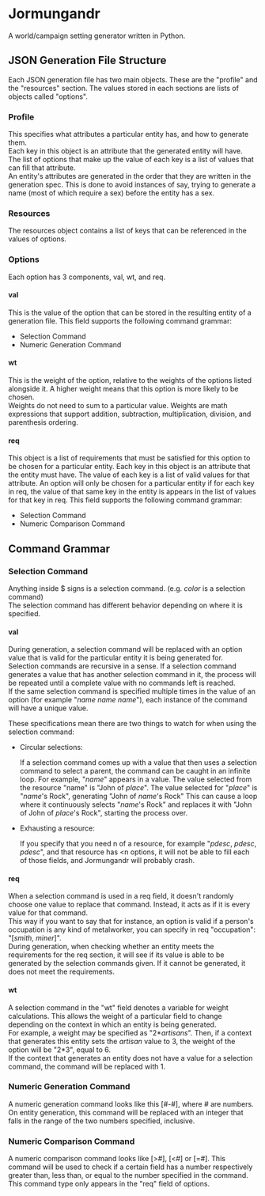Jormungandr
===========

A world/campaign setting generator written in Python.

## JSON Generation File Structure ##
Each JSON generation file has two main objects. These are the "profile" and the "resources" section.
The values stored in each sections are lists of objects called "options".

### Profile ###
This specifies what attributes a particular entity has, and how to generate them.  
Each key in this object is an attribute that the generated entity will have.  
The list of options that make up the value of each key is a list of values that can fill that attribute.  
An entity's attributes are generated in the order that they are written in the generation spec. This is done to avoid instances of say, trying to generate a name (most of which require a sex) before the entity has a sex.

### Resources ###
The resources object contains a list of keys that can be referenced in the values of options.

### Options ###
Each option has 3 components, val, wt, and req.

#### val ####
This is the value of the option that can be stored in the resulting entity of a generation file. 
This field supports the following command grammar: 
 - Selection Command
 - Numeric Generation Command

#### wt ####
This is the weight of the option, relative to the weights of the options listed alongside it. A higher weight means that this option is more likely to be chosen.  
Weights do not need to sum to a particular value.
Weights are math expressions that support addition, subtraction, multiplication, division, and parenthesis ordering.

#### req ####
This object is a list of requirements that must be satisfied for this option to be chosen for a particular entity. 
Each key in this object is an attribute that the entity must have. The value of each key is a list of valid values for that attribute. An option will only be chosen for a particular entity if for each key in req, the value of that same key in the entity is appears in the list of values for that key in req.
This field supports the following command grammar:
 - Selection Command
 - Numeric Comparison Command

## Command Grammar ##

### Selection Command ###
Anything inside $ signs is a selection command. (e.g. $color$ is a selection command)  
The selection command has different behavior depending on where it is specified.  
#### val ####
During generation, a selection command will be replaced with an option value that is valid for the particular entity it is being generated for.  
Selection commands are recursive in a sense. If a selection command generates a value that has another selection command in it, the process will be repeated until a complete value with no commands left is reached.  
If the same selection command is specified multiple times in the value of an option (for example "$name$ $name$ $name$"), each instance of the command will have a unique value.  

These specifications mean there are two things to watch for when using the selection command:
 - Circular selections:
 
    If a selection command comes up with a value that then uses a selection command to select a parent, the command can be caught in an infinite loop.
    For example, "$name$" appears in a value. The value selected from the resource "name" is "John of $place$". The value selected for "$place$" is "$name$'s Rock", generating "John of $name$'s Rock" This can cause a loop where it continuously selects "$name$'s Rock" and replaces it with "John of John of $place$'s Rock", starting the process over.
 - Exhausting a resource:
 
    If you specify that you need n of a resource, for example "$pdesc$, $pdesc$, $pdesc$", and that resource has <n options, it will not be able to fill each of those fields, and Jormungandr will probably crash.
    
#### req ####
When a selection command is used in a req field, it doesn't randomly choose one value to replace that command. Instead, it acts as if it is every value for that command.  
This way if you want to say that for instance, an option is valid if a person's occupation is any kind of metalworker, you can specify in req "occupation": "[$smith$, $miner$]".  
During generation, when checking whether an entity meets the requirements for the req section, it will see if its value is able to be generated by the selection commands given. If it cannot be generated, it does not meet the requirements.

#### wt ####
A selection command in the "wt" field denotes a variable for weight calculations. This allows the weight of a particular field to change depending on the context in which an entity is being generated.  
For example, a weight may be specified as "2*$artisans$". Then, if a context that generates this entity sets the $artisan$ value to 3, the weight of the option will be "2*3", equal to 6.  
If the context that generates an entity does not have a value for a selection command, the command will be replaced with 1.

### Numeric Generation Command ###
A numeric generation command looks like this [#-#], where # are numbers.
On entity generation, this command will be replaced with an integer that falls in the range of the two numbers specified, inclusive.

### Numeric Comparison Command ###
A numeric comparison command looks like [>#], [<#] or [=#].
This command will be used to check if a certain field has a number respectively greater than, less than, or equal to the number specified in the command.
This command type only appears in the "req" field of options.